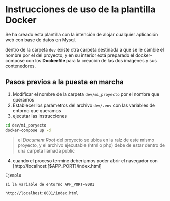 # Instrucciones de uso de la plantilla Docker

Se ha creado esta plantilla con la intención de alojar cualquier aplicación web con base de datos en Mysql. 

dentro de la carpeta `dev` existe otra carpeta destinada a que se le cambie el nombre por el del proyecto, y en su interior extá preparado el docker-compose con los **Dockerfile** para la creación de las dos imágenes y sus contenedores. 

## Pasos previos a la puesta en marcha

1. Modificar el nombre de la carpeta `dev/mi_proyecto` por el nombre que queramos
2. Establecer los parámetros del archivo `dev/.env` con las variables de entorno que queramos
3. ejecutar las instrucciones

```bash 
cd dev/mi_poryecto
docker-compose up -d
```
> el *Document Root* del proyecto se ubica en la raíz de este mismo proyecto, y el archivo ejecutable (html o php) debe de estar dentro de una carpeta llamada public

4. cuando el proceso termine deberiamos poder abrir el navegador con [http://localhost:[$APP_PORT]/index.html]

```
Ejemplo 

si la variable de entorno APP_PORT=8081

http://localhost:8081/index.html

```
